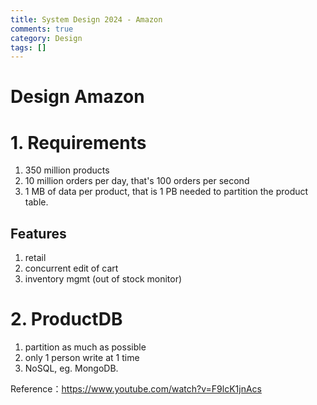 ```yaml
---
title: System Design 2024 - Amazon
comments: true
category: Design
tags: []
---
```


# Design Amazon

# 1. Requirements

1. 350 million products
1. 10 million orders per day, that's 100 orders per second
1. 1 MB of data per product, that is 1 PB needed to partition the product table. 

## Features

1. retail
2. concurrent edit of cart
3. inventory mgmt (out of stock monitor)

# 2. ProductDB

1. partition as much as possible
2. only 1 person write at 1 time
3. NoSQL, eg. MongoDB.



Reference：https://www.youtube.com/watch?v=F9lcK1jnAcs